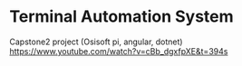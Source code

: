 # Terminal Automation System
Capstone2 project (Osisoft pi, angular, dotnet)
https://www.youtube.com/watch?v=cBb_dgxfpXE&t=394s
